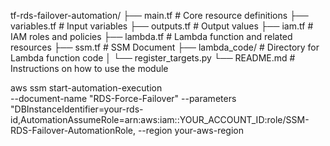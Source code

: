 tf-rds-failover-automation/
├── main.tf                     # Core resource definitions
├── variables.tf                # Input variables
├── outputs.tf                  # Output values
├── iam.tf                      # IAM roles and policies
├── lambda.tf                   # Lambda function and related resources
├── ssm.tf                      # SSM Document
├── lambda_code/                # Directory for Lambda function code
│   └── register_targets.py
└── README.md                   # Instructions on how to use the module

aws ssm start-automation-execution \
    --document-name "RDS-Force-Failover" --parameters "DBInstanceIdentifier=your-rds-id,AutomationAssumeRole=arn:aws:iam::YOUR_ACCOUNT_ID:role/SSM-RDS-Failover-AutomationRole,
    --region your-aws-region
